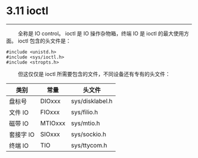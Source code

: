# 3.11 ioctl
***

&emsp;&emsp;
全称是 IO control。
ioctl 是 IO 操作杂物箱，终端 IO 是 ioctl 的最大使用方面。
ioctl 包含的头文件是：

    #include <unistd.h>
    #include <sys/ioctl.h>
    #include <stropts.h>

&emsp;&emsp;
但这仅仅是 ioctl 所需要包含的文件，不同设备还有专有的头文件：


|类别|常量|头文件|
| --- | --- | --- |
|盘标号|DIOxxx|sys/disklabel.h|
|文件 IO|FIOxxx|sys/filio.h|
|磁带 IO|MTIOxxx|sys/mtio.h|
|套接字 IO|SIOxxx|sys/sockio.h|
|终端 IO|TIO|sys/ttycom.h|